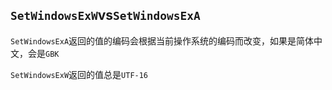 
<p id="ut1oXKFrhq7U7E56kL6uwU">

## `SetWindowsExW`vs`SetWindowsExA`

</p>

<p id="orzGq3LobiMxv38of2dh54">



</p>

<p id="rRqqNQMdFN2ynkHCws6sFe">

`SetWindowsExA`返回的值的编码会根据当前操作系统的编码而改变，如果是简体中文，会是`GBK`

</p>

<p id="dSEx3oB46RsyBaHeMAjxys">

`SetWindowsExW`返回的值总是`UTF-16`

</p>

<p id="ojESN7KZQ6fRNhEvWcj9qs">



</p>
